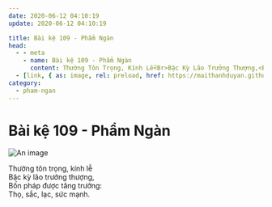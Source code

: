 ```yaml
---
date: 2020-06-12 04:10:19
update: 2020-06-12 04:10:19

title: Bài kệ 109 - Phẩm Ngàn
head:
  - - meta
    - name: Bài kệ 109 - Phẩm Ngàn
      content: Thường Tôn Trọng, Kính Lễ<Br>Bậc Kỳ Lão Trưởng Thượng,<Br>Bốn Pháp Được Tăng Trưởng <Br>Thọ, Sắc, Lạc, Sức Mạnh.<Br>
  - [link, { as: image, rel: preload, href: https://maithanhduyan.github.io/kinh-phap-cu/img/pham-ngan/pham-ngan-109.jpg }]
category:
  - pham-ngan
---
```


# Bài kệ 109 - Phẩm Ngàn

![An image](/img/pham-ngan/pham-ngan-109.jpg)

Thường tôn trọng, kính lễ<br>Bậc kỳ lão trưởng thượng,<br>Bốn pháp được tăng trưởng:<br>Thọ, sắc, lạc, sức mạnh.<br>
